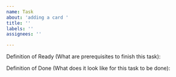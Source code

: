 ```yaml
---
name: Task
about: 'adding a card '
title: ''
labels: ''
assignees: ''

---
```


Definition of Ready (What are prerequisites to finish this task):

Definition of Done (What does it look like for this task to be done):
